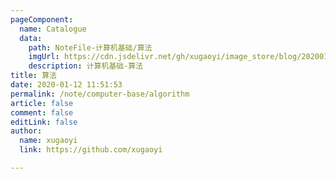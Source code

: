 ```yaml
---
pageComponent:
  name: Catalogue
  data:
    path: NoteFile-计算机基础/算法
    imgUrl: https://cdn.jsdelivr.net/gh/xugaoyi/image_store/blog/20200112120340.png
    description: 计算机基础-算法
title: 算法
date: 2020-01-12 11:51:53
permalink: /note/computer-base/algorithm
article: false
comment: false
editLink: false
author:
  name: xugaoyi
  link: https://github.com/xugaoyi

---
```

